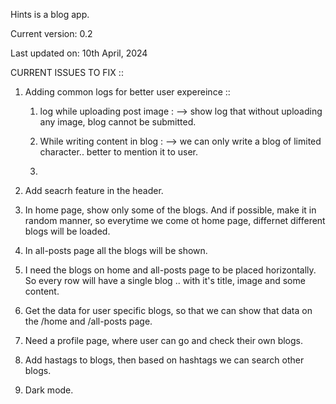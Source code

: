 Hints is a blog app.

Current version: 0.2

Last updated on: 10th April, 2024


CURRENT ISSUES TO FIX ::

1. Adding common logs for better user expereince ::
    
    1. log while uploading post image :
        --> show log that without uploading any image, blog cannot be submitted.
    
    2. While writing content in blog :
        --> we can only write a blog of limited character.. better to mention it to user.

    3. 

2. Add seacrh feature in the header.

3. In home page, show only some of the blogs. And if possible, make it in random manner, so everytime we come ot home page, differnet different blogs will be loaded.

4. In all-posts page all the blogs will be shown.

5. I need the blogs on home and all-posts page to be placed horizontally. So every row will have a single blog .. with it's title, image and some content.

6. Get the data for user specific blogs, so that we can show that data on the /home and /all-posts page.

7. Need a profile page, where user can go and check their own blogs.

8. Add hastags to blogs, then based on hashtags we can search other blogs.

9. Dark mode.
